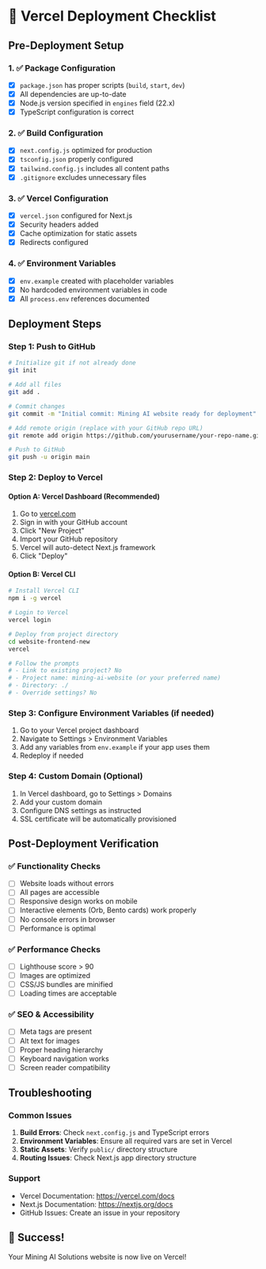 # 🚀 Vercel Deployment Checklist

## Pre-Deployment Setup

### 1. ✅ Package Configuration
- [x] `package.json` has proper scripts (`build`, `start`, `dev`)
- [x] All dependencies are up-to-date
- [x] Node.js version specified in `engines` field (22.x)
- [x] TypeScript configuration is correct

### 2. ✅ Build Configuration
- [x] `next.config.js` optimized for production
- [x] `tsconfig.json` properly configured
- [x] `tailwind.config.js` includes all content paths
- [x] `.gitignore` excludes unnecessary files

### 3. ✅ Vercel Configuration
- [x] `vercel.json` configured for Next.js
- [x] Security headers added
- [x] Cache optimization for static assets
- [x] Redirects configured

### 4. ✅ Environment Variables
- [x] `env.example` created with placeholder variables
- [x] No hardcoded environment variables in code
- [x] All `process.env` references documented

## Deployment Steps

### Step 1: Push to GitHub
```bash
# Initialize git if not already done
git init

# Add all files
git add .

# Commit changes
git commit -m "Initial commit: Mining AI website ready for deployment"

# Add remote origin (replace with your GitHub repo URL)
git remote add origin https://github.com/yourusername/your-repo-name.git

# Push to GitHub
git push -u origin main
```

### Step 2: Deploy to Vercel

#### Option A: Vercel Dashboard (Recommended)
1. Go to [vercel.com](https://vercel.com)
2. Sign in with your GitHub account
3. Click "New Project"
4. Import your GitHub repository
5. Vercel will auto-detect Next.js framework
6. Click "Deploy"

#### Option B: Vercel CLI
```bash
# Install Vercel CLI
npm i -g vercel

# Login to Vercel
vercel login

# Deploy from project directory
cd website-frontend-new
vercel

# Follow the prompts
# - Link to existing project? No
# - Project name: mining-ai-website (or your preferred name)
# - Directory: ./
# - Override settings? No
```

### Step 3: Configure Environment Variables (if needed)
1. Go to your Vercel project dashboard
2. Navigate to Settings > Environment Variables
3. Add any variables from `env.example` if your app uses them
4. Redeploy if needed

### Step 4: Custom Domain (Optional)
1. In Vercel dashboard, go to Settings > Domains
2. Add your custom domain
3. Configure DNS settings as instructed
4. SSL certificate will be automatically provisioned

## Post-Deployment Verification

### ✅ Functionality Checks
- [ ] Website loads without errors
- [ ] All pages are accessible
- [ ] Responsive design works on mobile
- [ ] Interactive elements (Orb, Bento cards) work properly
- [ ] No console errors in browser
- [ ] Performance is optimal

### ✅ Performance Checks
- [ ] Lighthouse score > 90
- [ ] Images are optimized
- [ ] CSS/JS bundles are minified
- [ ] Loading times are acceptable

### ✅ SEO & Accessibility
- [ ] Meta tags are present
- [ ] Alt text for images
- [ ] Proper heading hierarchy
- [ ] Keyboard navigation works
- [ ] Screen reader compatibility

## Troubleshooting

### Common Issues
1. **Build Errors**: Check `next.config.js` and TypeScript errors
2. **Environment Variables**: Ensure all required vars are set in Vercel
3. **Static Assets**: Verify `public/` directory structure
4. **Routing Issues**: Check Next.js app directory structure

### Support
- Vercel Documentation: https://vercel.com/docs
- Next.js Documentation: https://nextjs.org/docs
- GitHub Issues: Create an issue in your repository

## 🎉 Success!
Your Mining AI Solutions website is now live on Vercel!

